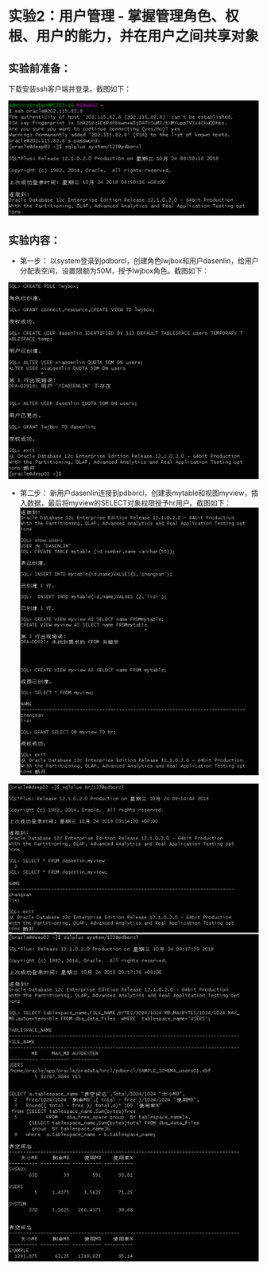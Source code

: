 # 实验2：用户管理 - 掌握管理角色、权根、用户的能力，并在用户之间共享对象


## 实验前准备：
下载安装ssh客户端并登录。截图如下：

![](https://github.com/lwjbox/oracle/blob/master/test2/one.png?raw=true)
## 实验内容：
- 第一步：
以system登录到pdborcl，创建角色lwjbox和用户dasenlin，给用户分配表空间，设置限额为50M，授予lwjbox角色。截图如下：

![](https://github.com/lwjbox/oracle/blob/master/test2/two.png?raw=true)

- 第二步：
新用户dasenlin连接到pdborcl，创建表mytable和视图myview，插入数据，最后将myview的SELECT对象权限授予hr用户。截图如下：
![](https://github.com/lwjbox/oracle/blob/master/test2/three.png?raw=true)


![](https://github.com/lwjbox/oracle/blob/master/test2/four.png?raw=true)
![](https://github.com/lwjbox/oracle/blob/master/test2/five.png?raw=true)
